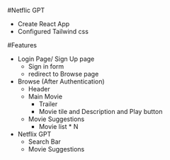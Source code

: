 #Netflic GPT


- Create React App
- Configured Tailwind css

#Features

- Login Page/ Sign Up page
    - Sign in form
    - redirect to Browse page
- Browse (After Authentication)
    - Header
    - Main Movie
        - Trailer
        - Movie tile and Description and Play button
    - Movie Suggestions
        - Movie list * N
- Netflix GPT
    - Search Bar
    - Movie Suggestions
